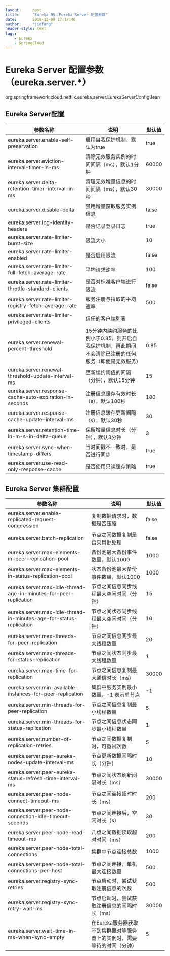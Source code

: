 ```yaml
---
layout:     post
title:      "Eureka-05丨Eureka Server 配置参数"
date:       2019-12-09 17:17:46
author:     "jiefang"
header-style: text
tags:
    - Eureka
    - SpringCloud
---
```

# Eureka Server 配置参数（eureka.server.*）
org.springframework.cloud.netflix.eureka.server.EurekaServerConfigBean

## Eureka Server配置

参数名称 | 说明|默认值
---|---|---
eureka.server.enable-self-preservation|启用自我保护机制，默认为true|true
eureka.server.eviction-interval-timer-in-ms|清除无效服务实例的时间间隔（ms），默认1分钟|60000
eureka.server.delta-retention-timer-interval-in-ms|清理无效增量信息的时间间隔（ms），默认30秒|30000
eureka.server.disable-delta|禁用增量获取服务实例信息|false
eureka.server.log-identity-headers|是否记录登录日志|true
eureka.server.rate-limiter-burst-size|限流大小|10
eureka.server.rate-limiter-enabled|是否启用限流|false
eureka.server.rate-limiter-full-fetch-average-rate|平均请求速率|100
eureka.server.rate-limiter-throttle-standard-clients|是否对标准客户端进行限流|false
eureka.server.rate-limiter-registry-fetch-average-rate|服务注册与拉取的平均速率|500
eureka.server.rate-limiter-privileged-clients|信任的客户端列表|
eureka.server.renewal-percent-threshold|15分钟内续约服务的比例小于0.85，则开启自我保护机制，再此期间不会清除已注册的任何服务（即便是无效服务）|0.85
eureka.server.renewal-threshold-update-interval-ms|更新续约阈值的间隔（分钟），默认15分钟|15
eureka.server.response-cache-auto-expiration-in-seconds|注册信息缓存有效时长（s），默认180秒|180
eureka.server.response-cache-update-interval-ms|注册信息缓存更新间隔（s），默认30秒|30
eureka.server.retention-time-in-m-s-in-delta-queue|保留增量信息时长（分钟），默认3分钟|3
eureka.server.sync-when-timestamp-differs|当时间戳不一致时，是否进行同步|true
eureka.server.use-read-only-response-cache|是否使用只读缓存策略|true


## Eureka Server 集群配置


参数名称 | 说明|默认值|
---|---|---
eureka.server.enable-replicated-request-compression|复制数据请求时，数据是否压缩|false
eureka.server.batch-replication|节点之间数据复制是否采用批处理|false
eureka.server.max-elements-in-peer-replication-pool|备份池最大备份事件数量，默认1000|1000
eureka.server.max-elements-in-status-replication-pool|状态备份池最大备份事件数量，默认1000|1000
eureka.server.max-idle-thread-age-in-minutes-for-peer-replication|节点之间信息同步线程最大空闲时间（分钟）|15
eureka.server.max-idle-thread-in-minutes-age-for-status-replication|节点之间状态同步线程最大空闲时间（分钟）|10
eureka.server.max-threads-for-peer-replication|节点之间信息同步最大线程数量|20
eureka.server.max-threads-for-status-replication|节点之间状态同步最大线程数量|1
eureka.server.max-time-for-replication|节点之间信息复制最大通信时长（ms）|30000
eureka.server.min-available-instances-for-peer-replication|集群中服务实例最小数量，-1 表示单节点|-1
eureka.server.min-threads-for-peer-replication|节点之间信息复制最小线程数量|5
eureka.server.min-threads-for-status-replication|节点之间信息状态同步最小线程数量|1
eureka.server.number-of-replication-retries|节点之间数据复制时，可重试次数|5
eureka.server.peer-eureka-nodes-update-interval-ms|节点更新数据间隔时长（分钟）|10
eureka.server.peer-eureka-status-refresh-time-interval-ms|节点之间状态刷新间隔时长（ms）|30000
eureka.server.peer-node-connect-timeout-ms|节点之间连接超时时长（ms）|200
eureka.server.peer-node-connection-idle-timeout-seconds|节点之间连接后，空闲时长（s）|30
eureka.server.peer-node-read-timeout-ms|几点之间数据读取超时时间（ms）|200
eureka.server.peer-node-total-connections|集群中节点连接总数|1000
eureka.server.peer-node-total-connections-per-host|节点之间连接，单机最大连接数量|500
eureka.server.registry-sync-retries|节点启动时，尝试获取注册信息的次数|500
eureka.server.registry-sync-retry-wait-ms|节点启动时，尝试获取注册信息的间隔时长（ms）|30000
eureka.server.wait-time-in-ms-when-sync-empty|在Eureka服务器获取不到集群里对等服务器上的实例时，需要等待的时间（分钟）|5



